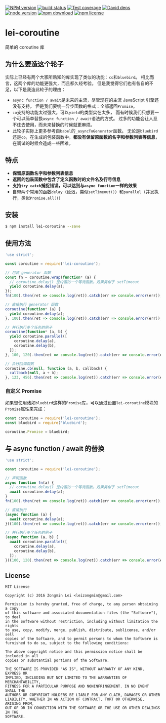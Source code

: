 [![NPM version][npm-image]][npm-url]
[![build status][travis-image]][travis-url]
[![Test coverage][coveralls-image]][coveralls-url]
[![David deps][david-image]][david-url]
[![node version][node-image]][node-url]
[![npm download][download-image]][download-url]
[![npm license][license-image]][download-url]

[npm-image]: https://img.shields.io/npm/v/lei-coroutine.svg?style=flat-square
[npm-url]: https://npmjs.org/package/lei-coroutine
[travis-image]: https://img.shields.io/travis/leizongmin/lei-coroutine.svg?style=flat-square
[travis-url]: https://travis-ci.org/leizongmin/lei-coroutine
[coveralls-image]: https://img.shields.io/coveralls/leizongmin/lei-coroutine.svg?style=flat-square
[coveralls-url]: https://coveralls.io/r/leizongmin/lei-coroutine?branch=master
[david-image]: https://img.shields.io/david/leizongmin/lei-coroutine.svg?style=flat-square
[david-url]: https://david-dm.org/leizongmin/lei-coroutine
[node-image]: https://img.shields.io/badge/node.js-%3E=_4.0-green.svg?style=flat-square
[node-url]: http://nodejs.org/download/
[download-image]: https://img.shields.io/npm/dm/lei-coroutine.svg?style=flat-square
[download-url]: https://npmjs.org/package/lei-coroutine
[license-image]: https://img.shields.io/npm/l/lei-coroutine.svg

# lei-coroutine
简单的 coroutine 库

## 为什么要造这个轮子

实际上已经有两个大家所熟知的库实现了类似的功能：`co`和`bluebird`。
相比而言，这两个库的功能更强大，而且都久经考验。
但是我觉得它们也有各自的不足，以下是我造此轮子的理由：

+ `async function / await`是未来的主流，尽管现在的主流 JavaScript 引擎还没有支持。
  但是我们要统一异步函数的格式：全部返回`Promise`。
+ `co`支持的功能太过强大，可以`yield`的类型实在太多，
  而有时候我们只想要一个可以简单替换`async function / await`语法的方式。
  过多的功能会让人忍不住去使用，而未来替换的时候就更麻烦。
+ 此轮子实际上更多参考自`babel`的`_asyncToGenerator`函数。
  无论是`bluebird`还是`co`，在生成的包装函数中，**都没有保留原函数的名字和参数列表等信息**，
  在调试的时候会造成一些困难。


## 特点

+ **保留原函数名字和参数列表信息**
+ **返回的包装函数中包含了定义函数时的文件名及行号信息**
+ **支持`try catch`捕捉错误，可以达到与`async function`一样的效果**
+ 自带两个常用的函数`delay`（延迟，类似`setTimeout()`）和`parallel`（并发执行，类似`Promise.all()`）


## 安装

```bash
$ npm install lei-coroutine --save
```


## 使用方法

```javascript
'use strict';

const coroutine = require('lei-coroutine');

// 包装 generator 函数
const fn = coroutine.wrap(function* (a) {
  // coroutine.delay() 是内置的一个等待函数，效果类似于 setTimeout
  yield coroutine.delay(a);
});
fn(100).then(ret => console.log(ret)).catch(err => console.error(err));

// 直接执行 generator 函数
coroutine(function* (a) {
  yield coroutine.delay(a);
}, 100).then(ret => console.log(ret)).catch(err => console.error(err));

// 并行执行多个任务的例子
coroutine(function* (a, b) {
  yield coroutine.parallel([
    coroutine.delay(a),
    coroutine.delay(b),
  ]);
}, 100, 120).then(ret => console.log(ret)).catch(err => console.error(err));

// 执行回调函数
coroutine.cb(null, function (a, b, callback) {
  callback(null, a + b);
}, 123, 456).then(ret => console.log(ret)).catch(err => console.error(err));
```

### 自定义 Promise

如果想使用诸如`bluebird`这样的`Promise`库，可以通过设置`lei-coroutine`模块的`Promise`属性来完成：

```javascript
const coroutine = require('lei-coroutine');
const bluebird = require('bluebird');

coroutine.Promise = bluebird;
```


## 与 async function / await 的替换

```javascript
'use strict';

const coroutine = require('lei-coroutine');

// 声明函数
async function fn(a) {
  // coroutine.delay() 是内置的一个等待函数，效果类似于 setTimeout
  await coroutine.delay(a);
}
fn(100).then(ret => console.log(ret)).catch(err => console.error(err));

// 直接执行
(async function (a) {
  await coroutine.delay(a);
})(100).then(ret => console.log(ret)).catch(err => console.error(err));

// 并行执行多个任务的例子
(async function (a, b) {
  await coroutine.parallel([
    coroutine.delay(a),
    coroutine.delay(b),
  ]);
})(100, 120).then(ret => console.log(ret)).catch(err => console.error(err));
```


## License

```
MIT License

Copyright (c) 2016 Zongmin Lei <leizongmin@gmail.com>

Permission is hereby granted, free of charge, to any person obtaining a copy
of this software and associated documentation files (the "Software"), to deal
in the Software without restriction, including without limitation the rights
to use, copy, modify, merge, publish, distribute, sublicense, and/or sell
copies of the Software, and to permit persons to whom the Software is
furnished to do so, subject to the following conditions:

The above copyright notice and this permission notice shall be included in all
copies or substantial portions of the Software.

THE SOFTWARE IS PROVIDED "AS IS", WITHOUT WARRANTY OF ANY KIND, EXPRESS OR
IMPLIED, INCLUDING BUT NOT LIMITED TO THE WARRANTIES OF MERCHANTABILITY,
FITNESS FOR A PARTICULAR PURPOSE AND NONINFRINGEMENT. IN NO EVENT SHALL THE
AUTHORS OR COPYRIGHT HOLDERS BE LIABLE FOR ANY CLAIM, DAMAGES OR OTHER
LIABILITY, WHETHER IN AN ACTION OF CONTRACT, TORT OR OTHERWISE, ARISING FROM,
OUT OF OR IN CONNECTION WITH THE SOFTWARE OR THE USE OR OTHER DEALINGS IN THE
SOFTWARE.
```
